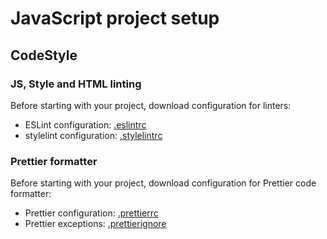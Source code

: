 # JavaScript project setup

## CodeStyle

### JS, Style and HTML linting

Before starting with your project, download configuration for linters:

- ESLint configuration: [.eslintrc](../RESOURCES/JavaScript/.eslintrc)
- stylelint configuration: [.stylelintrc](../RESOURCES/JavaScript/.stylelintrc)

### Prettier formatter

Before starting with your project, download configuration for Prettier code formatter:

- Prettier configuration: [.prettierrc](../RESOURCES/JavaScript/.prettierrc)
- Prettier exceptions: [.prettierignore](../RESOURCES/JavaScript/.prettierignore)
